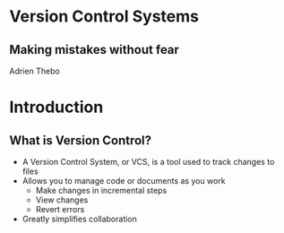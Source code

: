 Version Control Systems
=======================

Making mistakes without fear
----------------------------

Adrien Thebo

Introduction
============

What is Version Control?
------------------------

  * A Version Control System, or VCS, is a tool used to track changes to files
  * Allows you to manage code or documents as you work
    * Make changes in incremental steps
    * View changes
    * Revert errors
  * Greatly simplifies collaboration
